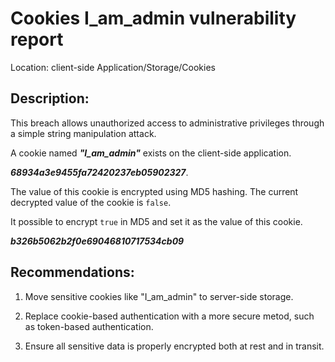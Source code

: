 # Cookies I_am_admin vulnerability report

Location: client-side Application/Storage/Cookies

## Description:

This breach allows unauthorized access to administrative privileges through a simple string manipulation attack.

A cookie named ***"I_am_admin"*** exists on the client-side application.

***68934a3e9455fa72420237eb05902327***.

The value of this cookie is encrypted using MD5 hashing. The current decrypted value of the cookie is ```false```.

It possible to encrypt ```true``` in MD5 and set it as the value of this cookie.

***b326b5062b2f0e69046810717534cb09***

## Recommendations:

1. Move sensitive cookies like "I_am_admin" to server-side storage.

2. Replace cookie-based authentication with a more secure metod, such as token-based authentication.

3. Ensure all sensitive data is properly encrypted both at rest and in transit.